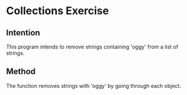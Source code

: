 # Collections Exercise

## Intention

This program intends to remove strings containing 'oggy' from a list of strings.

## Method

The function removes strings with 'oggy' by going through each object.
